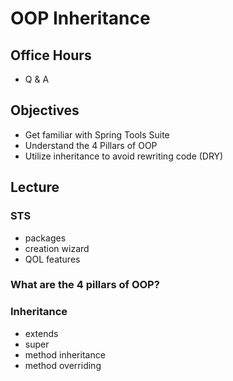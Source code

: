 # OOP Inheritance

## Office Hours

- Q & A

## Objectives

- Get familiar with Spring Tools Suite
- Understand the 4 Pillars of OOP
- Utilize inheritance to avoid rewriting code (DRY)

## Lecture

### STS

- packages
- creation wizard
- QOL features

### What are the 4 pillars of OOP?

### Inheritance

- extends
- super
- method inheritance
- method overriding